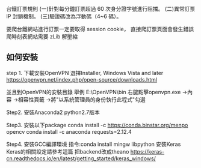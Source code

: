 台鐵訂票規則
(一)針對每分鐘訂票超過 60 次身分證字號進行阻擋。
(二)異常訂票 IP 封鎖機制。
(三)驗證碼改為浮動碼（4~6 碼）。

要爬台鐵網站進行訂票一定要取得 session cookie，
直接爬訂票頁面會發生錯誤
爬時刻表網站需要 zLib 解壓縮

如何安裝
-----------------------------
step 1.
下載安裝OpenVPN 選擇Installer, Windows Vista and later
https://openvpn.net/index.php/open-source/downloads.html

並且到OpenVPN的安裝目錄   舉例 E:\OpenVPN\bin
右鍵點擊openvpn.exe ->內容 ->相容性頁籤 ->將"以系統管理員的身份執行此程式"勾選

Step2.
安裝Anaconda2  python2.7版本

Step3.
安裝以下package
conda install -c https://conda.binstar.org/menpo opencv
conda install -c anaconda requests=2.12.4

Step4.
安裝GCC編譯環境
指令:conda install mingw libpython
安裝Keras
Keras的相關設定請參考這篇
把backend改成theano
https://keras-cn.readthedocs.io/en/latest/getting_started/keras_windows/
